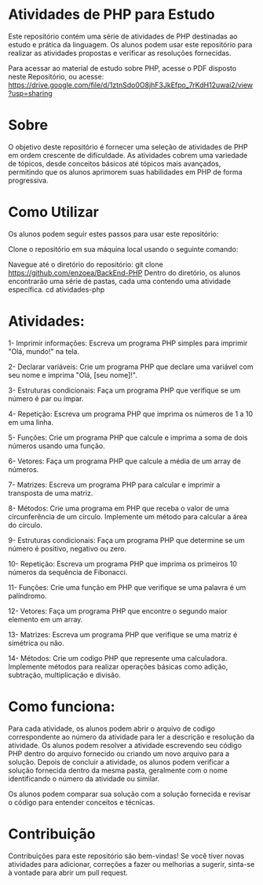 # Atividades de PHP para Estudo
Este repositório contém uma série de atividades de PHP destinadas ao estudo e prática da linguagem. Os alunos podem usar este repositório para realizar as atividades propostas e verificar as resoluções fornecidas.

Para acessar ao material de estudo sobre PHP, acesse o PDF disposto neste Repositório, ou acesse: https://drive.google.com/file/d/1ztnSdo0O8jhF3JkEfpo_7rKdH12uwai2/view?usp=sharing

# Sobre
O objetivo deste repositório é fornecer uma seleção de atividades de PHP em ordem crescente de dificuldade. As atividades cobrem uma variedade de tópicos, desde conceitos básicos até tópicos mais avançados, permitindo que os alunos aprimorem suas habilidades em PHP de forma progressiva.

# Como Utilizar
Os alunos podem seguir estes passos para usar este repositório:

Clone o repositório em sua máquina local usando o seguinte comando:

Navegue até o diretório do repositório:
git clone https://github.com/enzoea/BackEnd-PHP
Dentro do diretório, os alunos encontrarão uma série de pastas, cada uma contendo uma atividade específica.
cd atividades-php

# Atividades:
1- Imprimir informações:
Escreva um programa PHP simples para imprimir "Olá, mundo!" na tela.

2- Declarar variáveis:
Crie um programa PHP que declare uma variável com seu nome e imprima "Olá, [seu nome]!".

3- Estruturas condicionais:
Faça um programa PHP que verifique se um número é par ou ímpar.

4- Repetição:
Escreva um programa PHP que imprima os números de 1 a 10 em uma linha.

5- Funções:
Crie um programa PHP que calcule e imprima a soma de dois números usando uma função.

6- Vetores:
Faça um programa PHP que calcule a média de um array de números.

7- Matrizes:
Escreva um programa PHP para calcular e imprimir a transposta de uma matriz.

8- Métodos:
Crie uma programa em PHP que receba o valor de uma circunferência de um círculo. Implemente um método para calcular a área do círculo.

9- Estruturas condicionais:
Faça um programa PHP que determine se um número é positivo, negativo ou zero.

10- Repetição:
Escreva um programa PHP que imprima os primeiros 10 números da sequência de Fibonacci.

11- Funções:
Crie uma função em PHP que verifique se uma palavra é um palíndromo.

12- Vetores:
Faça um programa PHP que encontre o segundo maior elemento em um array.

13- Matrizes:
Escreva um programa PHP que verifique se uma matriz é simétrica ou não.

14- Métodos:
Crie um codigo PHP que represente uma calculadora. Implemente métodos para realizar operações básicas como adição, subtração, multiplicação e divisão.

# Como funciona:

Para cada atividade, os alunos podem abrir o arquivo de codigo correspondente ao número da atividade para ler a descrição e resolução da atividade.
Os alunos podem resolver a atividade escrevendo seu código PHP dentro do arquivo fornecido ou criando um novo arquivo para a solução.
Depois de concluir a atividade, os alunos podem verificar a solução fornecida dentro da mesma pasta, geralmente com o nome identificando o número da atividade ou similar.

Os alunos podem comparar sua solução com a solução fornecida e revisar o código para entender conceitos e técnicas.

# Contribuição
Contribuições para este repositório são bem-vindas! Se você tiver novas atividades para adicionar, correções a fazer ou melhorias a sugerir, sinta-se à vontade para abrir um pull request.
